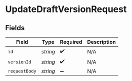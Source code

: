 # UpdateDraftVersionRequest


## Fields

| Field              | Type               | Required           | Description        |
| ------------------ | ------------------ | ------------------ | ------------------ |
| `id`               | *string*           | :heavy_check_mark: | N/A                |
| `versionId`        | *string*           | :heavy_check_mark: | N/A                |
| `requestBody`      | *string*           | :heavy_minus_sign: | N/A                |
